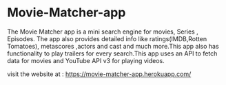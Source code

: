 # Movie-Matcher-app
The Movie Matcher app is a mini search engine for movies, Series , Episodes. The app also  provides detailed info like ratings(IMDB,Rotten Tomatoes), metascores ,actors and cast and much more.This app also has functionality to play trailers for every search.This app uses an API to fetch data for movies and YouTube API v3 for playing videos.


visit the website at : https://movie-matcher-app.herokuapp.com/
